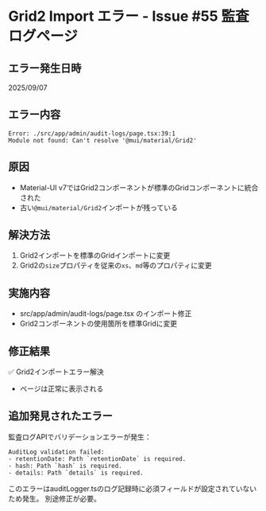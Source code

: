 # Grid2 Import エラー - Issue #55 監査ログページ

## エラー発生日時
2025/09/07

## エラー内容
```
Error: ./src/app/admin/audit-logs/page.tsx:39:1
Module not found: Can't resolve '@mui/material/Grid2'
```

## 原因
- Material-UI v7ではGrid2コンポーネントが標準のGridコンポーネントに統合された
- 古い`@mui/material/Grid2`インポートが残っている

## 解決方法
1. Grid2インポートを標準のGridインポートに変更
2. Grid2の`size`プロパティを従来の`xs`、`md`等のプロパティに変更

## 実施内容
- src/app/admin/audit-logs/page.tsx のインポート修正
- Grid2コンポーネントの使用箇所を標準Gridに変更

## 修正結果
✅ Grid2インポートエラー解決
- ページは正常に表示される

## 追加発見されたエラー
監査ログAPIでバリデーションエラーが発生：
```
AuditLog validation failed: 
- retentionDate: Path `retentionDate` is required.
- hash: Path `hash` is required.
- details: Path `details` is required.
```

このエラーはauditLogger.tsのログ記録時に必須フィールドが設定されていないため発生。
別途修正が必要。
